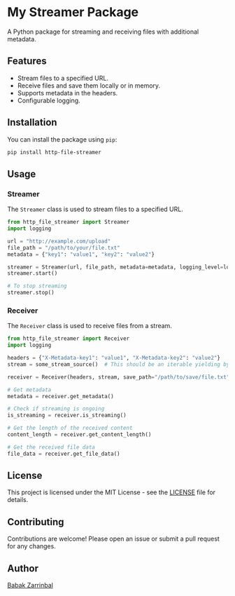 # My Streamer Package

A Python package for streaming and receiving files with additional metadata.

## Features

- Stream files to a specified URL.
- Receive files and save them locally or in memory.
- Supports metadata in the headers.
- Configurable logging.

## Installation

You can install the package using `pip`:

```bash
pip install http-file-streamer
```

## Usage

### Streamer

The `Streamer` class is used to stream files to a specified URL.

```python
from http_file_streamer import Streamer
import logging

url = "http://example.com/upload"
file_path = "/path/to/your/file.txt"
metadata = {"key1": "value1", "key2": "value2"}

streamer = Streamer(url, file_path, metadata=metadata, logging_level=logging.INFO)
streamer.start()

# To stop streaming
streamer.stop()
```

### Receiver

The `Receiver` class is used to receive files from a stream.

```python
from http_file_streamer import Receiver
import logging

headers = {"X-Metadata-key1": "value1", "X-Metadata-key2": "value2"}
stream = some_stream_source()  # This should be an iterable yielding byte chunks

receiver = Receiver(headers, stream, save_path="/path/to/save/file.txt", logging_level=logging.INFO)

# Get metadata
metadata = receiver.get_metadata()

# Check if streaming is ongoing
is_streaming = receiver.is_streaming()

# Get the length of the received content
content_length = receiver.get_content_length()

# Get the received file data
file_data = receiver.get_file_data()
```

## License

This project is licensed under the MIT License - see the [LICENSE](LICENSE) file for details.

## Contributing

Contributions are welcome! Please open an issue or submit a pull request for any changes.

## Author

[Babak Zarrinbal](https://github.com/babakzarrinbal)

